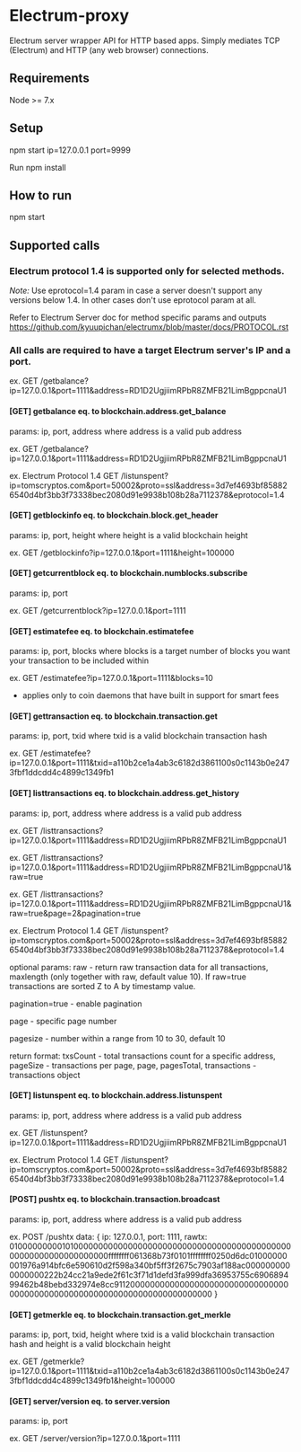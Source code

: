 # Electrum-proxy

Electrum server wrapper API for HTTP based apps. Simply mediates TCP (Electrum) and HTTP (any web browser) connections.

## Requirements

Node >= 7.x

## Setup

npm start ip=127.0.0.1 port=9999

Run npm install

## How to run

npm start

## Supported calls

### Electrum protocol 1.4 is supported only for selected methods.

*Note:* Use eprotocol=1.4 param in case a server doesn't support any versions below 1.4. In other cases don't use eprotocol param at all.

Refer to Electrum Server doc for method specific params and outputs https://github.com/kyuupichan/electrumx/blob/master/docs/PROTOCOL.rst

### All calls are required to have a target Electrum server's IP and a port.

ex. GET /getbalance?ip=127.0.0.1&port=1111&address=RD1D2UgjiimRPbR8ZMFB21LimBgppcnaU1

#### [GET] getbalance eq. to blockchain.address.get_balance
params: ip, port, address where address is a valid pub address

ex. GET /getbalance?ip=127.0.0.1&port=1111&address=RD1D2UgjiimRPbR8ZMFB21LimBgppcnaU1

ex. Electrum Protocol 1.4 GET /listunspent?ip=tomscryptos.com&port=50002&proto=ssl&address=3d7ef4693bf858826540d4bf3bb3f73338bec2080d91e9938b108b28a7112378&eprotocol=1.4

#### [GET] getblockinfo eq. to blockchain.block.get_header
params: ip, port, height where height is a valid blockchain height

ex. GET /getblockinfo?ip=127.0.0.1&port=1111&height=100000

#### [GET] getcurrentblock eq. to blockchain.numblocks.subscribe
params: ip, port

ex. GET /getcurrentblock?ip=127.0.0.1&port=1111

#### [GET] estimatefee eq. to blockchain.estimatefee
params: ip, port, blocks where blocks is a target number of blocks you want your transaction to be included within

ex. GET /estimatefee?ip=127.0.0.1&port=1111&blocks=10
* applies only to coin daemons that have built in support for smart fees

#### [GET] gettransaction eq. to blockchain.transaction.get
params: ip, port, txid where txid is a valid blockchain transaction hash

ex. GET /estimatefee?ip=127.0.0.1&port=1111&txid=a110b2ce1a4ab3c6182d3861100s0c1143b0e2473fbf1ddcdd4c4899c1349fb1

#### [GET] listtransactions eq. to blockchain.address.get_history
params: ip, port, address where address is a valid pub address

ex. GET /listtransactions?ip=127.0.0.1&port=1111&address=RD1D2UgjiimRPbR8ZMFB21LimBgppcnaU1

ex. GET /listtransactions?ip=127.0.0.1&port=1111&address=RD1D2UgjiimRPbR8ZMFB21LimBgppcnaU1&raw=true

ex. GET /listtransactions?ip=127.0.0.1&port=1111&address=RD1D2UgjiimRPbR8ZMFB21LimBgppcnaU1&raw=true&page=2&pagination=true

ex. Electrum Protocol 1.4 GET /listunspent?ip=tomscryptos.com&port=50002&proto=ssl&address=3d7ef4693bf858826540d4bf3bb3f73338bec2080d91e9938b108b28a7112378&eprotocol=1.4

optional params: raw - return raw transaction data for all transactions, maxlength (only together with raw, default value 10). If raw=true transactions are sorted Z to A by timestamp value.

pagination=true - enable pagination

page - specific page number

pagesize - number within a range from 10 to 30, default 10

return format: txsCount - total transactions count for a specific address, pageSize - transactions per page, page, pagesTotal, transactions - transactions object

#### [GET] listunspent eq. to blockchain.address.listunspent
params: ip, port, address where address is a valid pub address

ex. GET /listunspent?ip=127.0.0.1&port=1111&address=RD1D2UgjiimRPbR8ZMFB21LimBgppcnaU1

ex. Electrum Protocol 1.4 GET /listunspent?ip=tomscryptos.com&port=50002&proto=ssl&address=3d7ef4693bf858826540d4bf3bb3f73338bec2080d91e9938b108b28a7112378&eprotocol=1.4

#### [POST] pushtx eq. to blockchain.transaction.broadcast
params: ip, port, address where address is a valid pub address

ex. POST /pushtx data: { ip: 127.0.0.1, port: 1111, rawtx: 010000000001010000000000000000000000000000000000000000000000000000000000000000ffffffff061368b73f0101ffffffff0250d6dc01000000001976a914bfc6e590610d2f598a340bf5ff3f2675c7903af188ac0000000000000000222b24cc21a9ede2f61c3f71d1defd3fa999dfa36953755c690689499462b48bebd332974e8cc91120000000000000000000000000000000000000000000000000000000000000000000000000 }

#### [GET] getmerkle eq. to blockchain.transaction.get_merkle
params: ip, port, txid, height where txid is a valid blockchain transaction hash and height is a valid blockchain height

ex. GET /getmerkle?ip=127.0.0.1&port=1111&txid=a110b2ce1a4ab3c6182d3861100s0c1143b0e2473fbf1ddcdd4c4899c1349fb1&height=100000

#### [GET] server/version eq. to server.version
params: ip, port

ex. GET /server/version?ip=127.0.0.1&port=1111